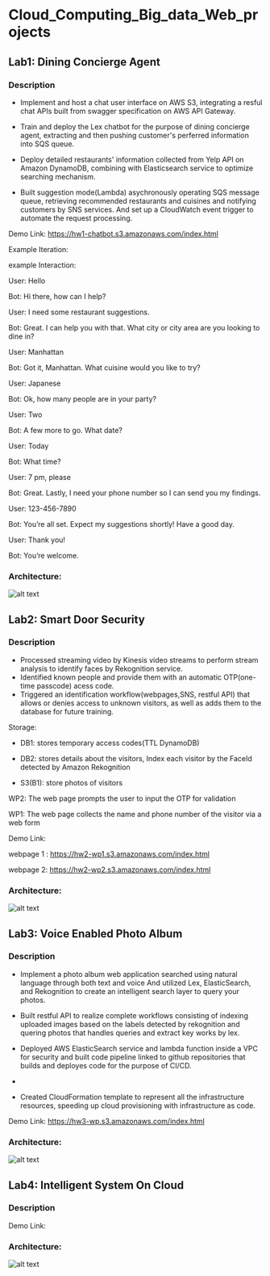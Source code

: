 # Cloud_Computing_Big_data_Web_projects

## Lab1: Dining Concierge Agent
### Description
- Implement and host a chat user interface on AWS S3, integrating a resful chat APIs built from swagger specification on AWS API Gateway. 

- Train and deploy the Lex chatbot for the purpose of dining concierge agent, extracting and then pushing customer's perferred information into SQS queue.

- Deploy detailed restaurants' information collected from Yelp API on Amazon DynamoDB, combining with Elasticsearch service to optimize searching mechanism.

- Built suggestion mode(Lambda) asychronously operating SQS message queue, retrieving recommended restaurants and cuisines and notifying customers by SNS services. And set up a CloudWatch event trigger to automate the request processing.






Demo Link: https://hw1-chatbot.s3.amazonaws.com/index.html

Example Iteration:

example Interaction:

User: Hello

Bot: Hi there, how can I help?

User: I need some restaurant suggestions.

Bot: Great. I can help you with that. What city or city area are you looking to dine in?

User: Manhattan

Bot: Got it, Manhattan. What cuisine would you like to try?

User: Japanese

Bot: Ok, how many people are in your party?

User: Two

Bot: A few more to go. What date?

User: Today

Bot: What time?

User: 7 pm, please

Bot: Great. Lastly, I need your phone number so I can send you my findings.

User: 123-456-7890

Bot: You’re all set. Expect my suggestions shortly! Have a good day.

User: Thank you!

Bot: You’re welcome.


### Architecture:
![alt text](architecture/lab1.png)


## Lab2: Smart Door Security
### Description

- Processed streaming video by Kinesis video streams to perform stream analysis to identify faces by Rekognition service.
- Identified known people and provide them with an automatic OTP(one-time passcode) acess code. 
- Triggered an identification workflow(webpages,SNS, restful API) that allows or denies access to unknown visitors, as well as adds them to the database for future training.


Storage:

- DB1: stores temporary access codes(TTL DynamoDB)

- DB2: stores details about the visitors, Index each visitor by the FaceId detected by Amazon Rekognition

- S3(B1): store photos of visitors

WP2: The web page prompts the user to input the OTP for validation 

WP1: The web page collects the name and phone number of the visitor via a web form



Demo Link: 

webpage 1 : https://hw2-wp1.s3.amazonaws.com/index.html

webpage 2:  https://hw2-wp2.s3.amazonaws.com/index.html




### Architecture:
![alt text](architecture/lab2.png)







## Lab3: Voice Enabled Photo Album
### Description

- Implement a photo album web application searched using natural language through both text and voice And utilized Lex, ElasticSearch, and Rekognition to create an intelligent search layer to query your photos.

- Built restful API to realize complete workflows consisting of indexing uploaded images based on the labels detected by rekognition and quering photos that handles queries and extract key works by lex.

- Deployed AWS ElasticSearch service and lambda function inside a VPC for security and built code pipeline linked to github repositories that builds and deployes code for the purpose of CI/CD. 
- 
- Created CloudFormation template to represent all the infrastructure resources, speeding up cloud provisioning with infrastructure as code.




Demo Link: https://hw3-wp.s3.amazonaws.com/index.html

### Architecture:
![alt text](architecture/lab3.png)







## Lab4: Intelligent System On Cloud
### Description
Demo Link:  


### Architecture:
![alt text](architecture/lab4.png)
